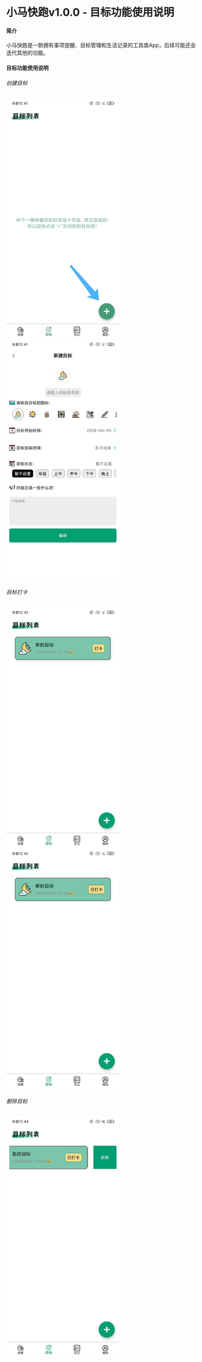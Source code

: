 # 小马快跑v1.0.0 - 目标功能使用说明

#### 简介

小马快跑是一款拥有事项提醒、目标管理和生活记录的工具类App，后续可能还会迭代其他的功能。

#### 目标功能使用说明

###### 创建目标

<img src="instructions/img/target/创建目标.jpg" alt="创建目标" width="300"/><img src="instructions/img/target/新建目标.jpg" alt="新建目标" width="300"/>

###### 目标打卡

<img src="instructions/img/target/目标打卡.jpg" alt="目标打卡" width="300"/><img src="instructions/img/target/目标已打卡.jpg" alt="目标已打卡" width="300"/>

###### 删除目标

<img src="instructions/img/target/删除目标.jpg" alt="新删除目标" width="300"/>